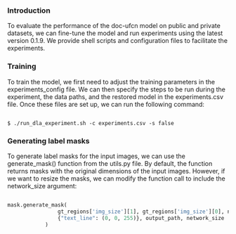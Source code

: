 















































































































































### Introduction

To evaluate the performance of the doc-ufcn model on public and private datasets, we can fine-tune the model and run experiments using the latest version 0.1.9. We provide shell scripts and configuration files to facilitate the experiments.
### Training

To train the model, we first need to adjust the training parameters in the experiments_config file. We can then specify the steps to be run during the experiment, the data paths, and the restored model in the experiments.csv file. Once these files are set up, we can run the following command:

```shell

$ ./run_dla_experiment.sh -c experiments.csv -s false
```

### Generating label masks

To generate label masks for the input images, we can use the generate_mask() function from the utils.py file. By default, the function returns masks with the original dimensions of the input images. However, if we want to resize the masks, we can modify the function call to include the network_size argument:

```python

mask.generate_mask(
                gt_regions['img_size'][1], gt_regions['img_size'][0], network_size, label_polygons,
                {"text_line": (0, 0, 255)}, output_path, network_size
            )
```
